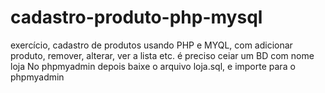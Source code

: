 # cadastro-produto-php-mysql
exercício, cadastro de produtos usando PHP e MYQL, com adicionar produto, remover, alterar, ver a lista etc.
é preciso ceiar um  BD com nome loja No phpmyadmin
depois baixe o arquivo loja.sql, e importe para o phpmyadmin
